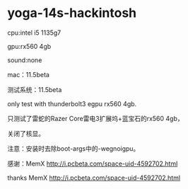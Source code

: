 # yoga-14s-hackintosh

cpu:intel i5 1135g7

gpu:rx560 4gb

sound:none

mac：11.5beta

测试系统：11.5beta

only test with thunderbolt3 egpu rx560 4gb.

只测试了雷蛇的Razer Core雷电3扩展坞+蓝宝石的rx560 4gb，

关闭了核显。

注意：安装时去除boot-args中的-wegnoigpu。


感谢：MemX http://i.pcbeta.com/space-uid-4592702.html

thanks MemX http://i.pcbeta.com/space-uid-4592702.html
